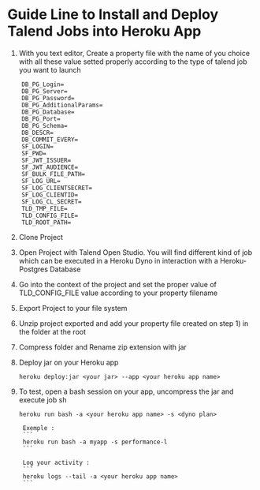# Guide Line to Install and Deploy Talend Jobs into Heroku App

1) With you text editor, Create a property file with the name of you choice with all these value setted properly according to the type of talend job you want to launch
```
	DB_PG_Login=
	DB_PG_Server=
	DB_PG_Password=
	DB_PG_AdditionalParams=
	DB_PG_Database=
	DB_PG_Port=
	DB_PG_Schema=
	DB_DESCR=
	DB_COMMIT_EVERY=
	SF_LOGIN=
	SF_PWD=
	SF_JWT_ISSUER=
	SF_JWT_AUDIENCE=
	SF_BULK_FILE_PATH=
	SF_LOG_URL=
	SF_LOG_CLIENTSECRET=
	SF_LOG_CLIENTID=
	SF_LOG_CL_SECRET=
	TLD_TMP_FILE=
	TLD_CONFIG_FILE=
	TLD_ROOT_PATH=
```

2) Clone Project

3) Open Project with Talend Open Studio. You will find different kind of job which can be executed in a Heroku Dyno in interaction with a Heroku-Postgres Database

4) Go into the context of the project and set the proper value of TLD_CONFIG_FILE value according to your property filename

5) Export Project to your file system

6) Unzip project exported and add your property file created on step 1) in the folder at the root

7) Compress folder and Rename zip extension with jar

8) Deploy jar on your Heroku app
	```
	heroku deploy:jar <your jar> --app <your heroku app name>
	```
9) To test, open a bash session on your app, uncompress the jar	and execute job sh
	```
	heroku run bash -a <your heroku app name> -s <dyno plan>
	```
		Exemple : 
		```
		heroku run bash -a myapp -s performance-l
		```

		Log your activity : 
		```
		heroku logs --tail -a <your heroku app name>
		```